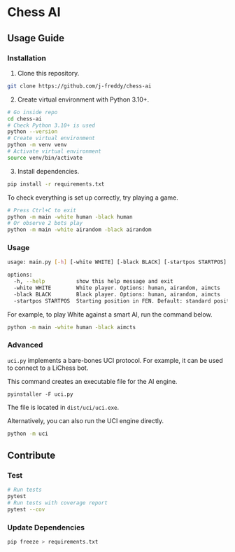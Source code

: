 # Chess AI

## Usage Guide

### Installation

1. Clone this repository.

```sh
git clone https://github.com/j-freddy/chess-ai
```

2. Create virtual environment with Python 3.10+.

```sh
# Go inside repo
cd chess-ai
# Check Python 3.10+ is used
python --version
# Create virtual environment
python -m venv venv
# Activate virtual environment
source venv/bin/activate
```

3. Install dependencies.

```sh
pip install -r requirements.txt
```

To check everything is set up correctly, try playing a game.
```sh
# Press Ctrl+C to exit
python -m main -white human -black human
# Or observe 2 bots play
python -m main -white airandom -black airandom
```

### Usage

```sh
usage: main.py [-h] [-white WHITE] [-black BLACK] [-startpos STARTPOS]

options:
  -h, --help          show this help message and exit
  -white WHITE        White player. Options: human, airandom, aimcts
  -black BLACK        Black player. Options: human, airandom, aimcts
  -startpos STARTPOS  Starting position in FEN. Default: standard position.
```

For example, to play White against a smart AI, run the command below.
```sh
python -m main -white human -black aimcts
```

### Advanced

`uci.py` implements a bare-bones UCI protocol. For example, it can be used to
connect to a LiChess bot.

This command creates an executable file for the AI engine.
```
pyinstaller -F uci.py
```

The file is located in `dist/uci/uci.exe`.


Alternatively, you can also run the UCI engine directly.
```sh
python -m uci
```

## Contribute

### Test

```sh
# Run tests
pytest
# Run tests with coverage report
pytest --cov
```

### Update Dependencies

```sh
pip freeze > requirements.txt
```
